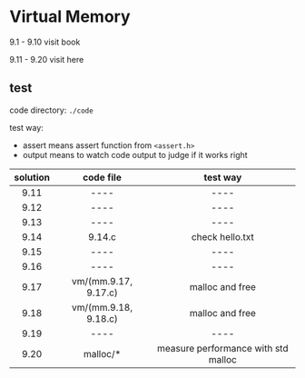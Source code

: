 # Virtual Memory

9.1 - 9.10 visit book

9.11 - 9.20 visit here

## test

code directory: `./code`

test way:
- assert means assert function from `<assert.h>`
- output means to watch code output to judge if it works right

|solution|code file|test way|
|:------:|:-------:|:------:|
|9.11|----|----|
|9.12|----|----|
|9.13|----|----|
|9.14|9.14.c|check hello.txt|
|9.15|----|----|
|9.16|----|----|
|9.17|vm/(mm.9.17, 9.17.c)|malloc and free|
|9.18|vm/(mm.9.18, 9.18.c)|malloc and free|
|9.19|----|----|
|9.20|malloc/*|measure performance with std malloc|

